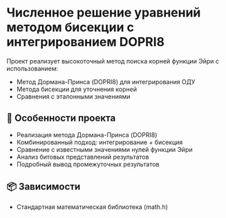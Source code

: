 # Численное решение уравнений методом бисекции с интегрированием DOPRI8


Проект реализует высокоточный метод поиска корней функции Эйри с использованием:
- Метод Дормана-Принса (DOPRI8) для интегрирования ОДУ
- Метода бисекции для уточнения корней
- Сравнения с эталонными значениями


## 🌟 Особенности проекта

- Реализация метода Дормана-Принса (DOPRI8)
- Комбинированный подход: интегрирование + бисекция
- Сравнение с известными значениями нулей функции Эйри
- Анализ битовых представлений результатов
- Подробный вывод промежуточных результатов


## 📦 Зависимости

- Стандартная математическая библиотека (math.h)
